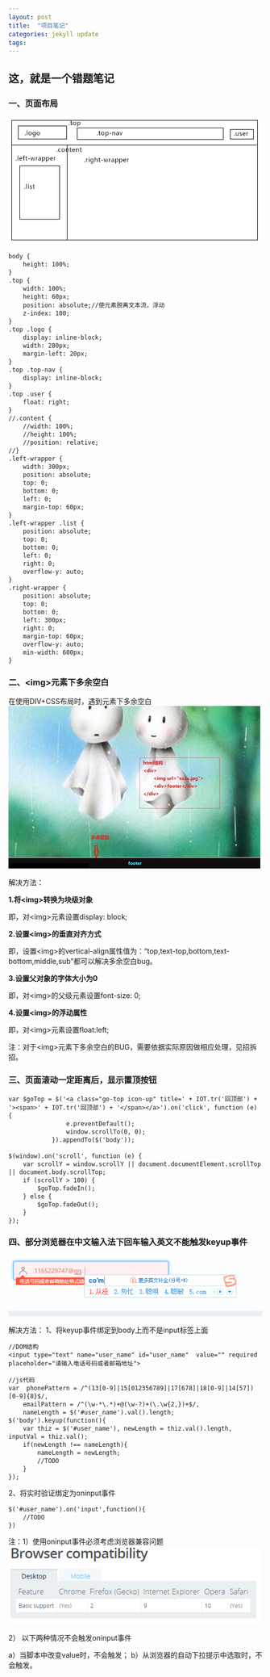 ```yaml
---
layout: post
title:  "项目笔记"
categories: jekyll update
tags:
---
```

## 这，就是一个错题笔记

### 一、页面布局
![](/img/notes/layout.jpg)

    body {
        height: 100%;
    }
    .top {
        width: 100%;
        height: 60px;
        position: absolute;//使元素脱离文本流，浮动
        z-index: 100;
    }
    .top .logo {
        display: inline-block;
        width: 280px;
        margin-left: 20px;
    }
    .top .top-nav {
        display: inline-block;
    }
    .top .user {
        float: right;
    }
    //.content {
        //width: 100%;
        //height: 100%;
        //position: relative;
    //}
    .left-wrapper {
        width: 300px;
        position: absolute;
        top: 0;
        bottom: 0;
        left: 0;
        margin-top: 60px;
    }
    .left-wrapper .list {
        position: absolute;
        top: 0;
        bottom: 0;
        left: 0;
        right: 0;
        overflow-y: auto;
    }
    .right-wrapper {
        position: absolute;
        top: 0;
        bottom: 0;
        left: 300px;
        right: 0;
        margin-top: 60px;
        overflow-y: auto;
        min-width: 600px;
    }

### 二、\<img\>元素下多余空白
在使用DIV+CSS布局时，遇到<img>元素下多余空白
![](/img/notes/img.jpg)

解决方法：

**1.将\<img\>转换为块级对象**

即，对\<img\>元素设置display: block;

**2.设置\<img\>的垂直对齐方式**

即，设置\<img\>的vertical-align属性值为：“top,text-top,bottom,text-bottom,middle,sub”都可以解决多余空白bug。

**3.设置父对象的字体大小为0**

即，对\<img\>的父级元素设置font-size: 0;

**4.设置\<img\>的浮动属性**

即，对\<img\>元素设置float:left;

注：对于\<img\>元素下多余空白的BUG，需要依据实际原因做相应处理，见招拆招。

### 三、页面滚动一定距离后，显示置顶按钮
    var $goTop = $('<a class="go-top icon-up" title=' + IOT.tr('回顶部') + '><span>' + IOT.tr('回顶部') + '</span></a>').on('click', function (e) {
                    e.preventDefault();
                    window.scrollTo(0, 0);
                }).appendTo($('body'));

    $(window).on('scroll', function (e) {
        var scrollY = window.scrollY || document.documentElement.scrollTop || document.body.scrollTop;
        if (scrollY > 100) {
            $goTop.fadeIn();
        } else {
            $goTop.fadeOut();
        }
    });

### 四、部分浏览器在中文输入法下回车输入英文不能触发keyup事件
![](/img/notes/keyup.png)

解决方法：
1、将keyup事件绑定到body上而不是input标签上面

    //DOM结构
    <input type="text" name="user_name" id="user_name"  value="" required placeholder="请输入电话号码或者邮箱地址">

    //js代码
    var  phonePattern = /^(13[0-9]|15[012356789]|17[678]|18[0-9]|14[57])[0-9]{8}$/,
        emailPattern = /^(\w-*\.*)+@(\w-?)+(\.\w{2,})+$/,
        nameLength = $('#user_name').val().length;
    $('body').keyup(function(){
        var thiz = $('#user_name'), newLength = thiz.val().length, inputVal = thiz.val();
        if(newLength !== nameLength){
            nameLength = newLength;
            //TODO
        }
    });

2、将实时验证绑定为oninput事件

    $('#user_name').on('input',function(){
        //TODO
    })

注：1）使用oninput事件必须考虑浏览器兼容问题
![](/img/notes/oninput.png)

2） 以下两种情况不会触发oninput事件

   a）当脚本中改变value时，不会触发；
   b）从浏览器的自动下拉提示中选取时，不会触发。
